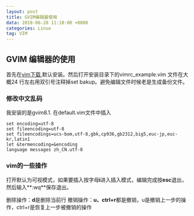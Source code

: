 ```yaml
---
layout: post
title: GVIM编辑器使用
data: 2018-06-28 11:10:00 +0800
categories: Linux
tag: VIM 
---
```


## GVIM 编辑器的使用

首先在[vim下载](https://www.vim.org/download.php),默认安装。然后打开安装目录下的vimrc_example.vim 文件在大概24 行左右用双引号注释掉set bakup。避免编辑文件时候老是生成备份文件。

### 修改中文乱码

我安装的是gvim8.1. 在default.vim文件中插入
```
set encoding=utf-8
set fileencoding=utf-8
set fileencodings=ucs-bom,utf-8,gbk,cp936,gb2312,big5,euc-jp,euc-kr,latin1
let &termencoding=&encoding
language messages zh_CN.utf-8
```
### vim的一些操作

打开默认为可视模式，如果要插入按字母**i**进入插入模式，编辑完成按**esc**退出，然后输入**:wq**保存退出。

删除操作：**d**是删除当前行
撤销操作：**u、ctrl+r**都是撤销，u是撤销上一步的操作，ctrl+r是恢复上一步被撤销的操作

